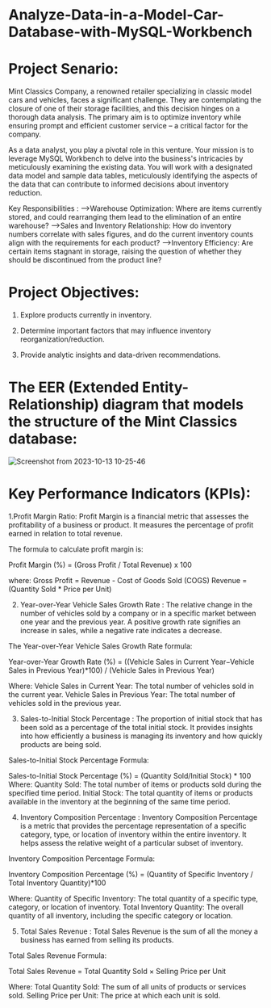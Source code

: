 # Analyze-Data-in-a-Model-Car-Database-with-MySQL-Workbench
# Project Senario:
Mint Classics Company, a renowned retailer specializing in classic model cars and vehicles, faces a significant challenge. They are contemplating the closure of one of their storage facilities, and this decision hinges on a thorough data analysis. The primary aim is to optimize inventory while ensuring prompt and efficient customer service – a critical factor for the company.

As a data analyst, you play a pivotal role in this venture. Your mission is to leverage MySQL Workbench to delve into the business's intricacies by meticulously examining the existing data. You will work with a designated data model and sample data tables, meticulously identifying the aspects of the data that can contribute to informed decisions about inventory reduction.

Key Responsibilities :
-->Warehouse Optimization: Where are items currently stored, and could rearranging them lead to the elimination of an entire warehouse?
-->Sales and Inventory Relationship: How do inventory numbers correlate with sales figures, and do the current inventory counts align with the requirements for each product?
-->Inventory Efficiency: Are certain items stagnant in storage, raising the question of whether they should be discontinued from the product line?

# Project Objectives:

1. Explore products currently in inventory.

2. Determine important factors that may influence inventory reorganization/reduction.

3. Provide analytic insights and data-driven recommendations.

# The EER (Extended Entity-Relationship) diagram that models the structure of the Mint Classics database:
![Screenshot from 2023-10-13 10-25-46](https://github.com/akanksha0607/Analyze-Data-in-a-Model-Car-Database-with-MySQL-Workbench/assets/147903207/e2ce7cde-28cd-413c-bcef-4a71f8a70480)

# Key Performance Indicators (KPIs):
1.Profit Margin Ratio:
Profit Margin is a financial metric that assesses the profitability of a business or product. It measures the percentage of profit earned in relation to total revenue.

The formula to calculate profit margin is:

Profit Margin (%) = (Gross Profit / Total Revenue) x 100

where:
Gross Profit = Revenue - Cost of Goods Sold (COGS)
Revenue = (Quantity Sold * Price per Unit)

2. Year-over-Year Vehicle Sales Growth Rate :
The relative change in the number of vehicles sold by a company or in a specific market between one year and the previous year. A positive growth rate signifies an increase in sales, while a negative rate indicates a decrease.

The Year-over-Year Vehicle Sales Growth Rate formula:

Year-over-Year Growth Rate (%) = ((Vehicle Sales in Current Year−Vehicle Sales in Previous Year)*100) / (Vehicle Sales in Previous Year) 

Where:
Vehicle Sales in Current Year: The total number of vehicles sold in the current year.
Vehicle Sales in Previous Year: The total number of vehicles sold in the previous year.

3. Sales-to-Initial Stock Percentage : 
The proportion of initial stock that has been sold as a percentage of the total initial stock. It provides insights into how efficiently a business is managing its inventory and how quickly products are being sold.

Sales-to-Initial Stock Percentage Formula:

Sales-to-Initial Stock Percentage (%) = (Quantity Sold/Initial Stock) * 100
​
Where:
Quantity Sold: The total number of items or products sold during the specified time period.
Initial Stock: The total quantity of items or products available in the inventory at the beginning of the same time period.

4. Inventory Composition Percentage :
Inventory Composition Percentage is a metric that provides the percentage representation of a specific category, type, or location of inventory within the entire inventory. It helps assess the relative weight of a particular subset of inventory.

Inventory Composition Percentage Formula:

Inventory Composition Percentage (%) = (Quantity of Specific Inventory / Total Inventory Quantity)*100 

Where:
Quantity of Specific Inventory: The total quantity of a specific type, category, or location of inventory.
Total Inventory Quantity: The overall quantity of all inventory, including the specific category or location.

5. Total Sales Revenue :
Total Sales Revenue is the sum of all the money a business has earned from selling its products.

Total Sales Revenue Formula:

Total Sales Revenue = Total Quantity Sold × Selling Price per Unit

Where:
Total Quantity Sold: The sum of all units of products or services sold.
Selling Price per Unit: The price at which each unit is sold.
